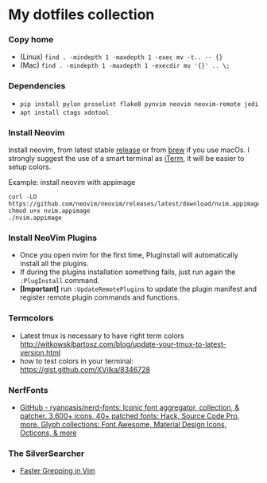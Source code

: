 # My dotfiles collection

### Copy home
- (Linux) `find . -mindepth 1 -maxdepth 1 -exec mv -t.. -- {}`
- (Mac)   `find . -mindepth 1 -maxdepth 1 -execdir mv '{}' .. \;`

### Dependencies
- `pip install pylon proselint flake8 pynvim neovim neovim-remote jedi`
- `apt install ctags xdotool`

### Install Neovim
Install neovim, from latest stable [release](https://github.com/neovim/neovim/releases/) or from [brew](https://docs.brew.sh/Installation) if you use macOs.
I strongly suggest the use of a smart terminal as [iTerm](https://www.iterm2.com/), it will be easier to setup colors.

Example: install neovim with appimage
```
curl -LO https://github.com/neovim/neovim/releases/latest/download/nvim.appimage
chmod u+x nvim.appimage
./nvim.appimage
```
### Install NeoVim Plugins
- Once you open nvim for the first time, PlugInstall will automatically install all the plugins.
- If during the plugins installation something fails, just run again the `:PlugInstall` command.
- **[Important]** run `:UpdateRemotePlugins` to update the plugin manifest and register remote plugin commands and functions.


### Termcolors
- Latest tmux is necessary to have right term colors
http://witkowskibartosz.com/blog/update-your-tmux-to-latest-version.html
- how to test colors in your terminal: https://gist.github.com/XVilka/8346728

### NerfFonts
- [GitHub - ryanoasis/nerd-fonts: Iconic font aggregator, collection, & patcher. 3,600+ icons, 40+ patched fonts: Hack, Source Code Pro, more. Glyph collections: Font Awesome, Material Design Icons, Octicons, & more](https://github.com/ryanoasis/nerd-fonts)

### The SilverSearcher
- [Faster Grepping in Vim](https://thoughtbot.com/blog/faster-grepping-in-vim)
